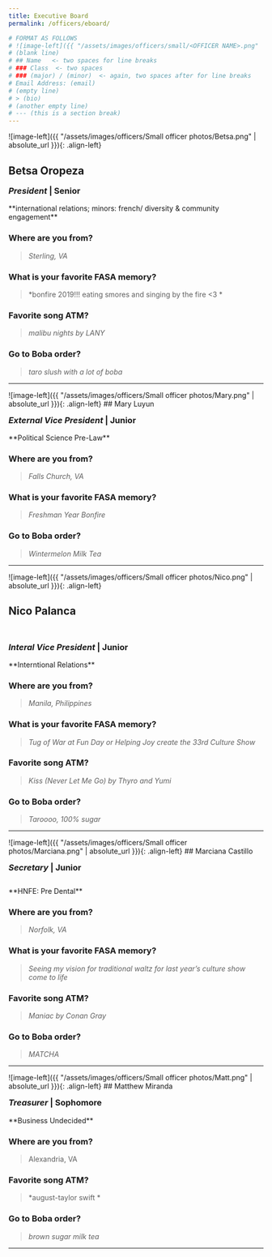 ```yaml
---
title: Executive Board
permalink: /officers/eboard/

# FORMAT AS FOLLOWS
# ![image-left]({{ "/assets/images/officers/small/<OFFICER NAME>.png" | absolute_url }}){: .align-left}
# (blank line)
# ## Name   <- two spaces for line breaks
# ### Class  <- two spaces
# ### (major) / (minor)  <- again, two spaces after for line breaks
# Email Address: (email)
# (empty line)
# > (bio)
# (another empty line)
# --- (this is a section break)
---
```


<div id="Betsa"></div>
![image-left]({{ "/assets/images/officers/Small officer photos/Betsa.png" | absolute_url }}){: .align-left}

## Betsa Oropeza  
<p style="margin-bottom: 0.45em; padding: 0">  
<a href="https://www.instagram.com/betsabeeeth/" style="margin: 0; padding: 0"><i class="fa fa-2x fa-fw fa-instagram" style="color: #494e48"></i></a>
<a href="mailto:betsabethoropeza@vt.edu" style="margin: 0; padding: 0"><i class="fa fa-2x fa-fw fa-envelope" style="color: #494e48"></i></a></p>
<h3 style="margin-top: 0"><em>President</em> | Senior</h3>
**international relations; minors: french/ diversity & community engagement**

### **Where are you from?**

>*Sterling, VA*

### **What is your favorite FASA memory?**

> *bonfire 2019!!! eating smores and singing by the fire <3 *

### **Favorite song ATM?**

> *malibu nights by LANY*

### **Go to Boba order?**

> *taro slush with a lot of boba*

---

<div id="Mary"></div>
![image-left]({{ "/assets/images/officers/Small officer photos/Mary.png" | absolute_url }}){: .align-left}
## Mary Luyun
<p style="margin-bottom: 0.45em; padding: 0">
<a href="https://www.instagram.com/mary_antonette_/" style="margin: 0; padding: 0"><i class="fa fa-2x fa-fw fa-instagram" style="color: #494e48"></i></a>
<a href="maryluyun@vt.edu" style="margin: 0; padding: 0"><i class="fa fa-2x fa-fw fa-envelope" style="color: #494e48"></i></a></p>
<h3 style="margin-top: 0"><em>External Vice President</em> | Junior</h3>
**Political Science Pre-Law**

### **Where are you from?**

>*Falls Church, VA*

### **What is your favorite FASA memory?**

> *Freshman Year Bonfire*

### **Go to Boba order?**

> *Wintermelon Milk Tea*

---

<div id="Nico"></div>
![image-left]({{ "/assets/images/officers/Small officer photos/Nico.png" | absolute_url }}){: .align-left}

## Nico Palanca  
<a href="https://www.instagram.com/nicopalanca/" style="margin: 0; padding: 0"><i class="fa fa-2x fa-fw fa-instagram" style="color: #494e48"></i></a>  
<a href="mailto:nicolaspalanca@vt.edu" style="margin: 0; padding: 0"><i class="fa fa-2x fa-fw fa-envelope" style="color: #494e48"></i></a>  
<h3 style="margin-top: 0"><em>Interal Vice President</em> | Junior</h3>  
**Interntional Relations**  

### **Where are you from?**

>*Manila, Philippines*

### **What is your favorite FASA memory?**

> *Tug of War at Fun Day or Helping Joy create the 33rd Culture Show*

### **Favorite song ATM?**

> *Kiss (Never Let Me Go) by Thyro and Yumi*

### **Go to Boba order?**

> *Taroooo, 100% sugar*

---

<div id="Marciana"></div>
![image-left]({{ "/assets/images/officers/Small officer photos/Marciana.png" | absolute_url }}){: .align-left}
## Marciana Castillo
<p style="margin-bottom: 0.45em; padding: 0">
<a href="https://www.instagram.com/mg.castle/" style="margin: 0; padding: 0"><i class="fa fa-2x fa-fw fa-instagram" style="color: #494e48"></i></a>
<a href="mailto:marcianacastillo@vt.edu" style="margin: 0; padding: 0"><i class="fa fa-2x fa-fw fa-envelope" style="color: #494e48"></i></a></p>
<h3 style="margin-top: 0"><em>Secretary</em> | Junior</h3>
<div style="margin-top: 2em"></div>
**HNFE: Pre Dental**


### **Where are you from?**

>*Norfolk, VA*

### **What is your favorite FASA memory?**

> *Seeing my vision for traditional waltz for last year’s culture show come to life*

### **Favorite song ATM?**

> *Maniac by Conan Gray*

### **Go to Boba order?**

> *MATCHA*


---

<div id="Matt"></div>
![image-left]({{ "/assets/images/officers/Small officer photos/Matt.png" | absolute_url }}){: .align-left}
## Matthew Miranda
<p style="margin-bottom: 0.45em; padding: 0"><a href="https://www.instagram.com/maphew.miranda/" style="margin: 0; padding: 0"><i class="fa fa-2x fa-fw fa-instagram" style="color: #494e48"></i></a>
<a href="https://twitter.com/joshmprotacio" style="color: #494e48"><i class="fa fa-2x fa-fw fa-twitter"></i></a>
<a href="mailto:mmira02@vt.edu" style="margin: 0; padding: 0"><i class="fa fa-2x fa-fw fa-envelope" style="color: #494e48"></i></a></p>
<h3 style="margin-top: 0"><em>Treasurer</em> | Sophomore</h3>
**Business Undecided**


### **Where are you from?**
> Alexandria, VA

### **Favorite song ATM?**

> *august-taylor swift *

### **Go to Boba order?**

> *brown sugar milk tea*

---
